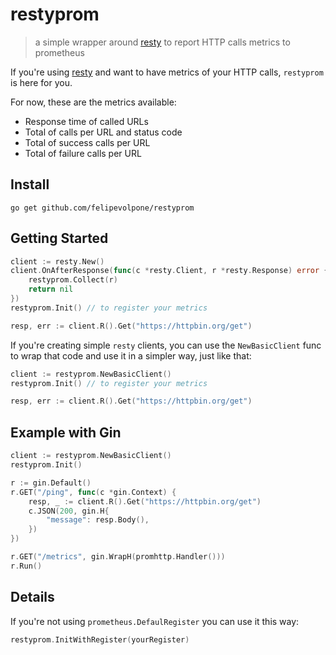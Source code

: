 # restyprom

> a simple wrapper around [resty](https://github.com/go-resty/resty) to
report HTTP calls metrics to prometheus

If you're using [resty](https://github.com/go-resty/resty) and want to
have metrics of your HTTP calls, `restyprom` is here for you.

For now, these are the metrics available:
- Response time of called URLs
- Total of calls per URL and status code
- Total of success calls per URL
- Total of failure calls per URL

## Install

```shell
go get github.com/felipevolpone/restyprom
```

## Getting Started

```go
client := resty.New()
client.OnAfterResponse(func(c *resty.Client, r *resty.Response) error {
    restyprom.Collect(r)
    return nil
})
restyprom.Init() // to register your metrics

resp, err := client.R().Get("https://httpbin.org/get")
```

If you're creating simple `resty` clients, you can use the `NewBasicClient`
func to wrap that code and use it in a simpler way, just  like that:

```go
client := restyprom.NewBasicClient()
restyprom.Init() // to register your metrics

resp, err := client.R().Get("https://httpbin.org/get")
```

## Example with Gin

```go
client := restyprom.NewBasicClient()
restyprom.Init()

r := gin.Default()
r.GET("/ping", func(c *gin.Context) {
    resp, _ := client.R().Get("https://httpbin.org/get")
    c.JSON(200, gin.H{
        "message": resp.Body(),
    })
})

r.GET("/metrics", gin.WrapH(promhttp.Handler()))
r.Run()
```

## Details

If you're not using `prometheus.DefaulRegister` you can use it this way:

```go
restyprom.InitWithRegister(yourRegister)
```